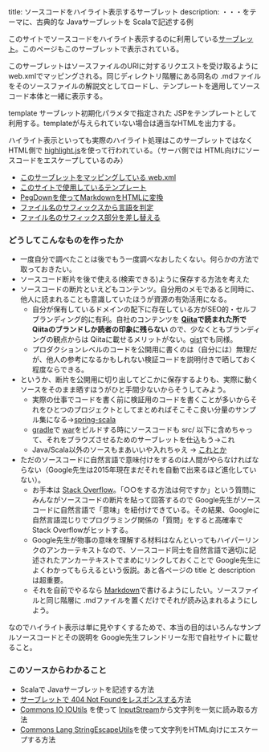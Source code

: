 title: ソースコードをハイライト表示するサーブレット
description: ・・・をテーマに、古典的な Javaサーブレットを Scalaで記述する例

このサイトでソースコードをハイライト表示するのに利用している[サーブレット](http://ja.wikipedia.org/wiki/Java_Servlet)。このページもこのサーブレットで表示されている。

このサーブレットはソースファイルのURIに対するリクエストを受け取るように web.xmlでマッピングされる。同じディレクトリ階層にある同名の .mdファイルをそのソースファイルの解説文としてロードし、テンプレートを適用してソースコード本体と一緒に表示する。

template サーブレット初期化パラメタで指定された JSPをテンプレートとして利用する。templateが与えられていない場合は適当なHTMLを出力する。

ハイライト表示といっても実際のハイライト処理はこのサーブレットではなく HTML側で [highlight.js](https://highlightjs.org/)を使って行われている。（サーバ側では HTML向けにソースコードをエスケープしているのみ）

- [このサーブレットをマッピングしている web.xml](${contextRoot}/src/examples/webapp/WEB-INF/web.xml)
- [このサイトで使用しているテンプレート](${contextRoot}/src/examples/webapp/WEB-INF/jsp/highlight.jsp)
- [PegDownを使ってMarkdownをHTMLに変換](./PegDown.scala)
- [ファイル名のサフィックスから言語を判定](./FilenameSuffixes.scala)
- [ファイル名のサフィックス部分を差し替える](./ReplaceFilenameSuffix.scala)

### どうしてこんなものを作ったか

- 一度自分で調べたことは後でもう一度調べなおしたくない。何らかの方法で取っておきたい。
- ソースコード断片を後で使える(検索できる)ように保存する方法を考えた
- ソースコードの断片といえどもコンテンツ。自分用のメモであると同時に、他人に読まれることも意識していたほうが資源の有効活用になる。
    - 自分が保有しているドメインの配下に存在している方がSEO的・セルフブランディング的に有利。自社のコンテンツを **[Qiita](https://qiita.com/)で読まれた所で Qiitaのブランドしか読者の印象に残らない** ので、少なくともブランディングの観点からは Qiitaに載せるメリットがない。[gist](https://gist.github.com/)でも同様。
    - プロダクションレベルのコードを公開用に書くのは（自分には）無理だが、他人の参考になるかもしれない検証コードを説明付きで晒しておく程度ならできる。
- というか、断片を公開用に切り出してどこかに保存するよりも、実際に動くソースをそのまま晒すほうがひと手間少ないからそうしてみよう。
    - 実際の仕事でコードを書く前に検証用のコードを書くことが多いからそれをひとつのプロジェクトとしてまとめればそこそこ良い分量のサンプル集になる→[spring-scala](http://www.walbrix.com/spring-scala/)
    - [gradle](https://gradle.org/)で [war](http://ja.wikipedia.org/wiki/WAR_%28%E3%82%A2%E3%83%BC%E3%82%AB%E3%82%A4%E3%83%90%29)をビルドする時にソースコードも src/ 以下に含めちゃって、それをブラウズさせるためのサーブレットを仕込もう→これ
    - Java/Scala以外のソースもまあいいや入れちゃえ → [これとか](${contextRoot}/src/examples/webapp/api.php)
- ただのソースコードに自然言語で意味付けをするのは人間がやらなければならない（Google先生は2015年現在まだそれを自動で出来るほど進化していない）。
    - お手本は [Stack Overflow](http://ja.wikipedia.org/wiki/Stack_Overflow)。「○○をする方法は何ですか」という質問にみんながソースコードの断片を貼って回答するので Google先生がソースコードに自然言語で「意味」を紐付けできている。その結果、Googleに自然言語混じりでプログラミング関係の「質問」をすると高確率で Stack Overflowがヒットする。
    - Google先生が物事の意味を理解する材料はなんといってもハイパーリンクのアンカーテキストなので、ソースコード同士を自然言語で適切に記述されたアンカーテキストでまめにリンクしておくことで Google先生によくわかってもらえるという仮説。あと各ページの title と descriptionは超重要。
    - それを自前でやるなら [Markdown](http://ja.wikipedia.org/wiki/Markdown)で書けるようにしたい。ソースファイルと同じ階層に .mdファイルを置くだけでそれが読み込まれるようにしよう。

なのでハイライト表示は単に見やすくするためで、本当の目的はいろんなサンプルソースコードとその説明を Google先生フレンドリーな形で自社サイトに載せること。

### このソースからわかること

- Scalaで Javaサーブレットを記述する方法
- [サーブレットで 404 Not Foundをレスポンスする](http://docs.oracle.com/javaee/6/api/javax/servlet/http/HttpServletResponse.html#sendError%28int%29)方法
- [Commons IO IOUtils](http://commons.apache.org/proper/commons-io/javadocs/api-release/org/apache/commons/io/IOUtils.html) を使って [InputStream](https://docs.oracle.com/javase/jp/6/api/java/io/InputStream.html)から文字列を一気に読み取る方法
- [Commons Lang StringEscapeUtils](https://commons.apache.org/proper/commons-lang/javadocs/api-release/org/apache/commons/lang3/StringEscapeUtils.html)を使って文字列をHTML向けにエスケープする方法
